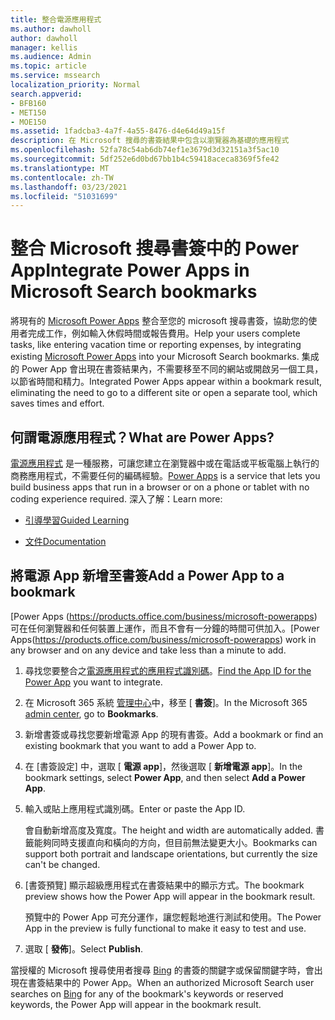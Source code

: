 ```yaml
---
title: 整合電源應用程式
ms.author: dawholl
author: dawholl
manager: kellis
ms.audience: Admin
ms.topic: article
ms.service: mssearch
localization_priority: Normal
search.appverid:
- BFB160
- MET150
- MOE150
ms.assetid: 1fadcba3-4a7f-4a55-8476-d4e64d49a15f
description: 在 Microsoft 搜尋的書簽結果中包含以瀏覽器為基礎的應用程式
ms.openlocfilehash: 52fa78c54ab6db74ef1e3679d3d32151a3f5ac10
ms.sourcegitcommit: 5df252e6d0bd67bb1b4c59418aceca8369f5fe42
ms.translationtype: MT
ms.contentlocale: zh-TW
ms.lasthandoff: 03/23/2021
ms.locfileid: "51031699"
---
```

# <a name="integrate-power-apps-in-microsoft-search-bookmarks"></a><span data-ttu-id="7ce5b-103">整合 Microsoft 搜尋書簽中的 Power App</span><span class="sxs-lookup"><span data-stu-id="7ce5b-103">Integrate Power Apps in Microsoft Search bookmarks</span></span>
   
<span data-ttu-id="7ce5b-104">將現有的 [Microsoft Power Apps](https://products.office.com/business/microsoft-powerapps) 整合至您的 microsoft 搜尋書簽，協助您的使用者完成工作，例如輸入休假時間或報告費用。</span><span class="sxs-lookup"><span data-stu-id="7ce5b-104">Help your users complete tasks, like entering vacation time or reporting expenses, by integrating existing [Microsoft Power Apps](https://products.office.com/business/microsoft-powerapps) into your Microsoft Search bookmarks.</span></span> <span data-ttu-id="7ce5b-105">集成的 Power App 會出現在書簽結果內，不需要移至不同的網站或開啟另一個工具，以節省時間和精力。</span><span class="sxs-lookup"><span data-stu-id="7ce5b-105">Integrated Power Apps appear within a bookmark result, eliminating the need to go to a different site or open a separate tool, which saves times and effort.</span></span>
  
## <a name="what-are-power-apps"></a><span data-ttu-id="7ce5b-106">何謂電源應用程式？</span><span class="sxs-lookup"><span data-stu-id="7ce5b-106">What are Power Apps?</span></span>

<span data-ttu-id="7ce5b-107">[電源應用程式](https://products.office.com/business/microsoft-powerapps) 是一種服務，可讓您建立在瀏覽器中或在電話或平板電腦上執行的商務應用程式，不需要任何的編碼經驗。</span><span class="sxs-lookup"><span data-stu-id="7ce5b-107">[Power Apps](https://products.office.com/business/microsoft-powerapps) is a service that lets you build business apps that run in a browser or on a phone or tablet with no coding experience required.</span></span> <span data-ttu-id="7ce5b-108">深入了解：</span><span class="sxs-lookup"><span data-stu-id="7ce5b-108">Learn more:</span></span>
  
- [<span data-ttu-id="7ce5b-109">引導學習</span><span class="sxs-lookup"><span data-stu-id="7ce5b-109">Guided Learning</span></span>](/learn/browse/?products=powerapps)
    
- [<span data-ttu-id="7ce5b-110">文件</span><span class="sxs-lookup"><span data-stu-id="7ce5b-110">Documentation</span></span>](/powerapps/)
    
## <a name="add-a-power-app-to-a-bookmark"></a><span data-ttu-id="7ce5b-111">將電源 App 新增至書簽</span><span class="sxs-lookup"><span data-stu-id="7ce5b-111">Add a Power App to a bookmark</span></span>

<span data-ttu-id="7ce5b-112">[Power Apps (https://products.office.com/business/microsoft-powerapps) 可在任何瀏覽器和任何裝置上運作，而且不會有一分鐘的時間可供加入。</span><span class="sxs-lookup"><span data-stu-id="7ce5b-112">[Power Apps(https://products.office.com/business/microsoft-powerapps) work in any browser and on any device and take less than a minute to add.</span></span>
  
1. <span data-ttu-id="7ce5b-113">尋找您要整合之[電源應用程式的應用程式識別碼](/powerapps/maker/canvas-apps/get-sessionid#get-an-app-id)。</span><span class="sxs-lookup"><span data-stu-id="7ce5b-113">[Find the App ID for the Power App](/powerapps/maker/canvas-apps/get-sessionid#get-an-app-id) you want to integrate.</span></span>
    
2. <span data-ttu-id="7ce5b-114">在 Microsoft 365 系統 [管理中心](https://admin.microsoft.com)中，移至 [ **書簽**]。</span><span class="sxs-lookup"><span data-stu-id="7ce5b-114">In the Microsoft 365 [admin center](https://admin.microsoft.com), go to **Bookmarks**.</span></span>
    
3. <span data-ttu-id="7ce5b-115">新增書簽或尋找您要新增電源 App 的現有書簽。</span><span class="sxs-lookup"><span data-stu-id="7ce5b-115">Add a bookmark or find an existing bookmark that you want to add a Power App to.</span></span>
    
4. <span data-ttu-id="7ce5b-116">在 [書簽設定] 中，選取 [ **電源 app**]，然後選取 [ **新增電源 app**]。</span><span class="sxs-lookup"><span data-stu-id="7ce5b-116">In the bookmark settings, select **Power App**, and then select **Add a Power App**.</span></span>
    
5. <span data-ttu-id="7ce5b-117">輸入或貼上應用程式識別碼。</span><span class="sxs-lookup"><span data-stu-id="7ce5b-117">Enter or paste the App ID.</span></span>
    
    <span data-ttu-id="7ce5b-118">會自動新增高度及寬度。</span><span class="sxs-lookup"><span data-stu-id="7ce5b-118">The height and width are automatically added.</span></span> <span data-ttu-id="7ce5b-119">書籤能夠同時支援直向和橫向的方向，但目前無法變更大小。</span><span class="sxs-lookup"><span data-stu-id="7ce5b-119">Bookmarks can support both portrait and landscape orientations, but currently the size can't be changed.</span></span>
    
6. <span data-ttu-id="7ce5b-120">[書簽預覽] 顯示超級應用程式在書簽結果中的顯示方式。</span><span class="sxs-lookup"><span data-stu-id="7ce5b-120">The bookmark preview shows how the Power App will appear in the bookmark result.</span></span>
    
    <span data-ttu-id="7ce5b-121">預覽中的 Power App 可充分運作，讓您輕鬆地進行測試和使用。</span><span class="sxs-lookup"><span data-stu-id="7ce5b-121">The Power App in the preview is fully functional to make it easy to test and use.</span></span>
    
7. <span data-ttu-id="7ce5b-122">選取 [ **發佈**]。</span><span class="sxs-lookup"><span data-stu-id="7ce5b-122">Select **Publish**.</span></span>
    
<span data-ttu-id="7ce5b-123">當授權的 Microsoft 搜尋使用者搜尋 [Bing](https://Bing.com) 的書簽的關鍵字或保留關鍵字時，會出現在書簽結果中的 Power App。</span><span class="sxs-lookup"><span data-stu-id="7ce5b-123">When an authorized Microsoft Search user searches on [Bing](https://Bing.com) for any of the bookmark's keywords or reserved keywords, the Power App will appear in the bookmark result.</span></span>